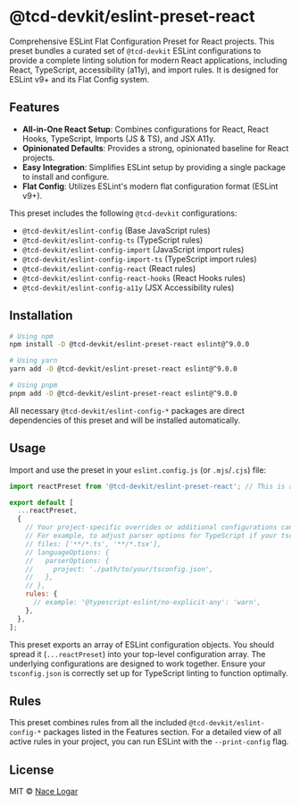 # @tcd-devkit/eslint-preset-react

Comprehensive ESLint Flat Configuration Preset for React projects. This preset bundles a curated set of `@tcd-devkit` ESLint configurations to provide a complete linting solution for modern React applications, including React, TypeScript, accessibility (a11y), and import rules. It is designed for ESLint v9+ and its Flat Config system.

## Features

- **All-in-One React Setup**: Combines configurations for React, React Hooks, TypeScript, Imports (JS & TS), and JSX A11y.
- **Opinionated Defaults**: Provides a strong, opinionated baseline for React projects.
- **Easy Integration**: Simplifies ESLint setup by providing a single package to install and configure.
- **Flat Config**: Utilizes ESLint's modern flat configuration format (ESLint v9+).

This preset includes the following `@tcd-devkit` configurations:

- `@tcd-devkit/eslint-config` (Base JavaScript rules)
- `@tcd-devkit/eslint-config-ts` (TypeScript rules)
- `@tcd-devkit/eslint-config-import` (JavaScript import rules)
- `@tcd-devkit/eslint-config-import-ts` (TypeScript import rules)
- `@tcd-devkit/eslint-config-react` (React rules)
- `@tcd-devkit/eslint-config-react-hooks` (React Hooks rules)
- `@tcd-devkit/eslint-config-a11y` (JSX Accessibility rules)

## Installation

```bash
# Using npm
npm install -D @tcd-devkit/eslint-preset-react eslint@^9.0.0

# Using yarn
yarn add -D @tcd-devkit/eslint-preset-react eslint@^9.0.0

# Using pnpm
pnpm add -D @tcd-devkit/eslint-preset-react eslint@^9.0.0
```

All necessary `@tcd-devkit/eslint-config-*` packages are direct dependencies of this preset and will be installed automatically.

## Usage

Import and use the preset in your `eslint.config.js` (or `.mjs`/`.cjs`) file:

```javascript
import reactPreset from '@tcd-devkit/eslint-preset-react'; // This is an array of config objects

export default [
  ...reactPreset,
  {
    // Your project-specific overrides or additional configurations can be added here.
    // For example, to adjust parser options for TypeScript if your tsconfig.json is not in the root:
    // files: ['**/*.ts', '**/*.tsx'],
    // languageOptions: {
    //   parserOptions: {
    //     project: './path/to/your/tsconfig.json',
    //   },
    // },
    rules: {
      // example: '@typescript-eslint/no-explicit-any': 'warn',
    },
  },
];
```

This preset exports an array of ESLint configuration objects. You should spread it (`...reactPreset`) into your top-level configuration array. The underlying configurations are designed to work together. Ensure your `tsconfig.json` is correctly set up for TypeScript linting to function optimally.

## Rules

This preset combines rules from all the included `@tcd-devkit/eslint-config-*` packages listed in the Features section.
For a detailed view of all active rules in your project, you can run ESLint with the `--print-config` flag.

## License

MIT © [Nace Logar](https://thecodedestroyer.com)
